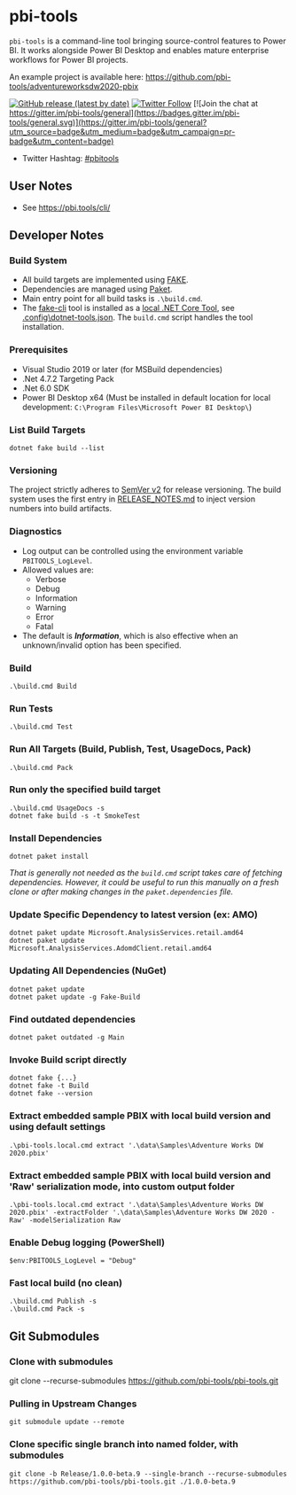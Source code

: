 # pbi-tools

`pbi-tools` is a command-line tool bringing source-control features to Power BI. It works alongside Power BI Desktop and enables mature enterprise workflows for Power BI projects.

An example project is available here: <https://github.com/pbi-tools/adventureworksdw2020-pbix>

[![GitHub release (latest by date)](https://img.shields.io/github/v/release/pbi-tools/pbi-tools)](https://github.com/pbi-tools/pbi-tools/releases/latest)
[![Twitter Follow](https://img.shields.io/twitter/follow/mthierba)](https://twitter.com/mthierba) [![Join the chat at https://gitter.im/pbi-tools/general](https://badges.gitter.im/pbi-tools/general.svg)](https://gitter.im/pbi-tools/general?utm_source=badge&utm_medium=badge&utm_campaign=pr-badge&utm_content=badge)

- Twitter Hashtag: [#pbitools](https://twitter.com/search?q=%23pbitools&src=typed_query)

## User Notes

- See <https://pbi.tools/cli/>

## Developer Notes

### Build System

- All build targets are implemented using [FAKE](https://fake.build/).
- Dependencies are managed using [Paket](https://fsprojects.github.io/Paket/).
- Main entry point for all build tasks is `.\build.cmd`.
- The [fake-cli](https://fake.build/fake-commandline.html) tool is installed as a [local .NET Core Tool](https://docs.microsoft.com/en-us/dotnet/core/tools/global-tools#install-a-local-tool), see [.config\dotnet-tools.json](./.config/dotnet-tools.json). The `build.cmd` script handles the tool installation.

### Prerequisites

- Visual Studio 2019 or later (for MSBuild dependencies)
- .Net 4.7.2 Targeting Pack
- .Net 6.0 SDK
- Power BI Desktop x64 (Must be installed in default location for local development: `C:\Program Files\Microsoft Power BI Desktop\`)

### List Build Targets

    dotnet fake build --list

### Versioning

The project strictly adheres to [SemVer v2](https://semver.org/) for release versioning. The build system uses the first entry in [RELEASE_NOTES.md](./RELEASE_NOTES.md) to inject version numbers into build artifacts.

### Diagnostics

- Log output can be controlled using the environment variable `PBITOOLS_LogLevel`.
- Allowed values are:
  - Verbose
  - Debug
  - Information
  - Warning
  - Error
  - Fatal
- The default is ***Information***, which is also effective when an unknown/invalid option has been specified.

### Build

    .\build.cmd Build

### Run Tests

    .\build.cmd Test

### Run All Targets (Build, Publish, Test, UsageDocs, Pack)

    .\build.cmd Pack

### Run only the specified build target

    .\build.cmd UsageDocs -s
    dotnet fake build -s -t SmokeTest

### Install Dependencies

    dotnet paket install

_That is generally not needed as the `build.cmd` script takes care of fetching dependencies. However, it could be useful to run this manually on a fresh clone or after making changes in the `paket.dependencies` file._

### Update Specific Dependency to latest version (ex: AMO)

    dotnet paket update Microsoft.AnalysisServices.retail.amd64
    dotnet paket update Microsoft.AnalysisServices.AdomdClient.retail.amd64

### Updating All Dependencies (NuGet)

    dotnet paket update
    dotnet paket update -g Fake-Build

### Find outdated dependencies

    dotnet paket outdated -g Main

### Invoke Build script directly

    dotnet fake {...}
    dotnet fake -t Build
    dotnet fake --version

### Extract embedded sample PBIX with local build version and using default settings

    .\pbi-tools.local.cmd extract '.\data\Samples\Adventure Works DW 2020.pbix'

### Extract embedded sample PBIX with local build version and 'Raw' serialization mode, into custom output folder

    .\pbi-tools.local.cmd extract '.\data\Samples\Adventure Works DW 2020.pbix' -extractFolder '.\data\Samples\Adventure Works DW 2020 - Raw' -modelSerialization Raw

### Enable Debug logging (PowerShell)

    $env:PBITOOLS_LogLevel = "Debug"

### Fast local build (no clean)

    .\build.cmd Publish -s
    .\build.cmd Pack -s

## Git Submodules

### Clone with submodules

   git clone --recurse-submodules https://github.com/pbi-tools/pbi-tools.git

### Pulling in Upstream Changes

    git submodule update --remote

### Clone specific single branch into named folder, with submodules

    git clone -b Release/1.0.0-beta.9 --single-branch --recurse-submodules https://github.com/pbi-tools/pbi-tools.git ./1.0.0-beta.9
